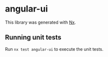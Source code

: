 # angular-ui

This library was generated with [Nx](https://nx.dev).

## Running unit tests

Run `nx test angular-ui` to execute the unit tests.
